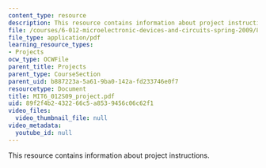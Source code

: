```yaml
---
content_type: resource
description: This resource contains information about project instructions.
file: /courses/6-012-microelectronic-devices-and-circuits-spring-2009/89f2f4b2432266c5a8539456c06c62f1_MIT6_012S09_project.pdf
file_type: application/pdf
learning_resource_types:
- Projects
ocw_type: OCWFile
parent_title: Projects
parent_type: CourseSection
parent_uid: b887223a-5a61-9ba0-142a-fd233746e0f7
resourcetype: Document
title: MIT6_012S09_project.pdf
uid: 89f2f4b2-4322-66c5-a853-9456c06c62f1
video_files:
  video_thumbnail_file: null
video_metadata:
  youtube_id: null
---
```

This resource contains information about project instructions.

